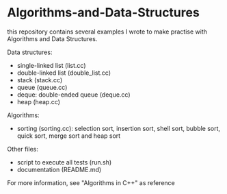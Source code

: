 # Algorithms-and-Data-Structures

this repository contains several examples I wrote to make practise with Algorithms and Data Structures.

Data structures:
* single-linked list (list.cc)
* double-linked list (double_list.cc)
* stack (stack.cc)
* queue (queue.cc)
* deque: double-ended queue (deque.cc)
* heap (heap.cc)

Algorithms:
* sorting (sorting.cc): selection sort, insertion sort, shell sort, bubble sort, quick sort, merge sort and heap sort

Other files:
* script to execute all tests (run.sh)
* documentation (README.md)

For more information, see "Algorithms in C++" as reference
